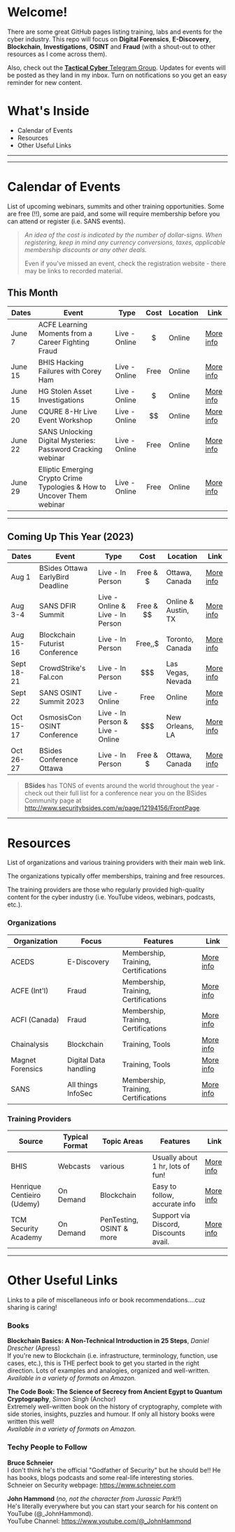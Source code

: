 # Welcome!

There are some great GitHub pages listing training, labs and events for the cyber industry.  This repo will focus on **Digital Forensics**, **E-Discovery**, **Blockchain**, **Investigations**, **OSINT** and **Fraud** (with a shout-out to other resources as I come across them).

Also, check out the [**Tactical Cyber** Telegram Group](https://t.me/+BF2AyV6TVctmOTgx).  Updates for events will be posted as they land in my inbox.  Turn on notifications so you get an easy reminder for new content.

# What's Inside

+ Calendar of Events
+ Resources
+ Other Useful Links

****
****

# Calendar of Events
List of upcoming webinars, summits and other training opportunities.  Some are free (!!), some are paid, and some will require membership before you can attend or register (i.e. SANS events).

> *An idea of the cost is indicated by the number of dollar-signs.  When registering, keep in mind any currency conversions, taxes, applicable membership discounts or any other deals.*
> 
> Even if you've missed an event, check the registration website - there may be links to recorded material.


## This Month

| Dates         | Event                             | Type           | Cost     | Location          | Link        |
| ------------- | --------------------------------- | -------------- | :------: | ----------------- | ----------- |
| June 7  | ACFE Learning Moments from a Career Fighting Fraud | Live - Online  | $ | Online  | [More info](https://acfe-gta.com/event-5070827)
| June 15 | BHIS Hacking Failures with Corey Ham | Live - Online  | Free | Online  | [More info](https://zoom.us/webinar/register/WN_CGTnu448SWiyNhu6x4At7w#/registration)
| June 15 | HG Stolen Asset Investigations | Live - Online  | $ | Online | [More info](https://www.hetheringtongroup.com/training/webinars/)
| June 20       | CQURE 8-Hr Live Event Workshop    | Live - Online  | $$       | Online            | [More info](https://cqureacademy.com/cyber-security-training/implementing-privileged-access-workstations#register-course)
| June 22       | SANS Unlocking Digital Mysteries: Password Cracking webinar | Live - Online  | Free  | Online            | [More info](https://www.sans.org/webcasts/unlocking-digital-mysteries-password-cracking-osint-forensic-investigations)
| June 29       | Elliptic Emerging Crypto Crime Typologies & How to Uncover Them webinar | Live - Online  | Free  | Online            | [More info](https://www.elliptic.co/webinars-events/typologies-webinar-2023)

****

## Coming Up This Year (2023)

| Dates         | Event                             | Type              | Cost     | Location          | Link        |
| ------------- | --------------------------------- | ----------------- | :------: | ----------------- | ----------- |
| Aug 1  | BSides Ottawa EarlyBird Deadline | Live - In Person  | Free & $ | Ottawa, Canada | [More info](https://bsidesottawa.ca/)
| Aug 3-4  | SANS DFIR Summit | Live - Online & Live - In Person  | Free & $$ | Online & Austin, TX | [More info](https://www.sans.org/cyber-security-training-events/digital-forensics-summit-2023)
| Aug 15-16  | Blockchain Futurist Conference | Live - In Person  | Free,$,$$ | Toronto, Canada | [More info](https://www.futuristconference.com/)
| Sept 18-21    | CrowdStrike\'s Fal\.con | Live - In Person  | $$$ | Las Vegas, Nevada    | [More info](https://www.crowdstrike.com/events/fal-con)
| Sept 22    | SANS OSINT Summit 2023 | Live - Online  | Free | Online   | [More info](https://www.sans.org/cyber-security-training-events/osint-summit-2023)
| Oct 15-17    | OsmosisCon OSINT Conference | Live - In Person & Live - Online  | $$$ | New Orleans, LA | [More info](https://osmosiscon.com/)
| Oct 26-27  | BSides Conference Ottawa | Live - In Person  | Free & $ | Ottawa, Canada | [More info](https://bsidesottawa.ca/)

> **BSides** has TONS of events around the world throughout the year - check out their full list for a conference near you on the BSides Community page at http://www.securitybsides.com/w/page/12194156/FrontPage.

****

# Resources
List of organizations and various training providers with their main web link.

The organizations typically offer memberships, training and free resources.

The training providers are those who regularly provided high-quality content for the cyber industry (i.e. YouTube videos, webinars, podcasts, etc.).

### Organizations

| Organization   | Focus   | Features              | Link        |
| ------------- | -------- | --------------------- | ----------- |
| ACEDS  | E-Discovery | Membership, Training, Certifications | [More info](https://aceds.org/)
| ACFE (Int'l)  | Fraud | Membership, Training, Certifications | [More info](https://www.acfe.com)
| ACFI (Canada)  | Fraud | Membership, Training, Certifications | [More info](https://www.acfi.ca)
| Chainalysis  | Blockchain | Training, Tools | [More info](https://www.chainalysis.com/)
| Magnet Forensics  | Digital Data handling | Training, Tools | [More info](https://www.magnetforensics.com/)
| SANS  | All things InfoSec | Membership, Training, Certifications | [More info](https://www.sans.org/)


### Training Providers

| Source        | Typical Format   | Topic Areas  | Features     | Link        |
| ------------- | ---------------- | ------------ | ------------ | ----------- |
| BHIS  | Webcasts |  various  | Usually about 1 hr, lots of fun! | [More info](https://www.blackhillsinfosec.com/)
| Henrique Centieiro (Udemy)  | On Demand | Blockchain | Easy to follow, accurate info | [More info](https://www.udemy.com/user/henrique-246/)
| TCM Security Academy | On Demand | PenTesting, OSINT & more | Support via Discord, Discounts avail. | [More info](https://academy.tcm-sec.com/)

****

# Other Useful Links
Links to a pile of miscellaneous info or book recommendations....cuz sharing is caring!

### Books

**Blockchain Basics:  A Non-Technical Introduction in 25 Steps**, *Daniel Drescher* (Apress)  
If you're new to Blockchain (i.e. infrastructure, terminology, function, use cases, etc.), this is THE perfect book to get you started in the right direction.  Lots of examples and analogies, organized and well-written.  
*Available in a variety of formats on Amazon.*

**The Code Book:  The Science of Secrecy from Ancient Egypt to Quantum Cryptography**, *Simon Singh* (Anchor)  
Extremely well-written book on the history of cryptography, complete with side stories, insights, puzzles and humour.  If only all history books were written this well!  
*Available in a variety of formats on Amazon.*

### Techy People to Follow

**Bruce Schneier**  
I don't think he's the official "Godfather of Security" but he should be!!  He has books, blogs podcasts and some real-life interesting stories.  
Schneier on Security webpage:  https://www.schneier.com

**John Hammond** (*no, not the character from Jurassic Park!!*)  
He's literally everywhere but you can start your search for his content on YouTube (@_JohnHammond).  
YouTube Channel:  https://www.youtube.com/@_JohnHammond

